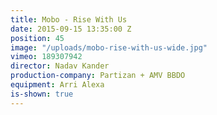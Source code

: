 ```yaml
---
title: Mobo - Rise With Us
date: 2015-09-15 13:35:00 Z
position: 45
image: "/uploads/mobo-rise-with-us-wide.jpg"
vimeo: 189307942
director: Nadav Kander
production-company: Partizan + AMV BBDO
equipment: Arri Alexa
is-shown: true
---
```



